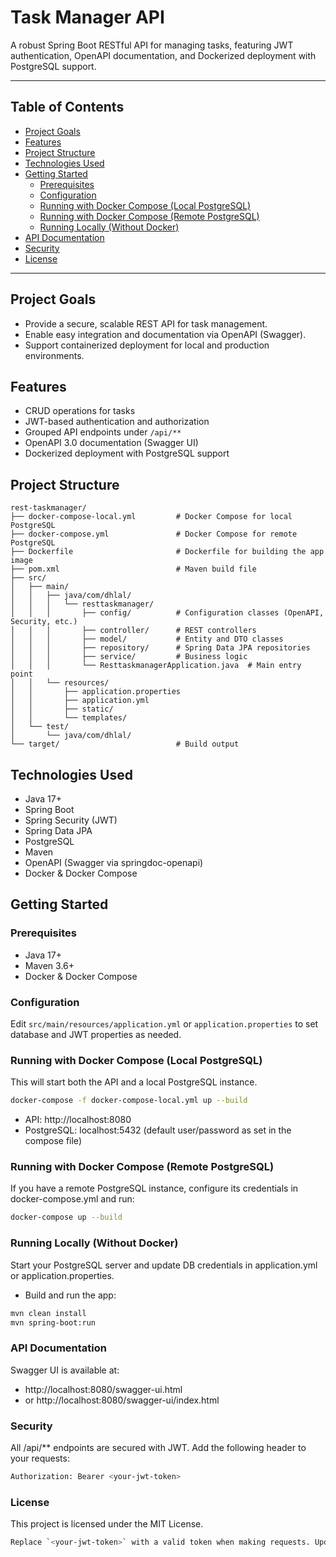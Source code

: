 # Task Manager API

A robust Spring Boot RESTful API for managing tasks, featuring JWT authentication, OpenAPI documentation, and Dockerized deployment with PostgreSQL support.

---

## Table of Contents

- [Project Goals](#project-goals)
- [Features](#features)
- [Project Structure](#project-structure)
- [Technologies Used](#technologies-used)
- [Getting Started](#getting-started)
  - [Prerequisites](#prerequisites)
  - [Configuration](#configuration)
  - [Running with Docker Compose (Local PostgreSQL)](#running-with-docker-compose-local-postgresql)
  - [Running with Docker Compose (Remote PostgreSQL)](#running-with-docker-compose-remote-postgresql)
  - [Running Locally (Without Docker)](#running-locally-without-docker)
- [API Documentation](#api-documentation)
- [Security](#security)
- [License](#license)

---

## Project Goals

- Provide a secure, scalable REST API for task management.
- Enable easy integration and documentation via OpenAPI (Swagger).
- Support containerized deployment for local and production environments.

## Features

- CRUD operations for tasks
- JWT-based authentication and authorization
- Grouped API endpoints under `/api/**`
- OpenAPI 3.0 documentation (Swagger UI)
- Dockerized deployment with PostgreSQL support

## Project Structure
```
rest-taskmanager/
├── docker-compose-local.yml         # Docker Compose for local PostgreSQL
├── docker-compose.yml               # Docker Compose for remote PostgreSQL
├── Dockerfile                       # Dockerfile for building the app image
├── pom.xml                          # Maven build file
├── src/
│   ├── main/
│   │   ├── java/com/dhlal/
│   │   │   └── resttaskmanager/
│   │   │       ├── config/          # Configuration classes (OpenAPI, Security, etc.)
│   │   │       ├── controller/      # REST controllers
│   │   │       ├── model/           # Entity and DTO classes
│   │   │       ├── repository/      # Spring Data JPA repositories
│   │   │       ├── service/         # Business logic
│   │   │       └── ResttaskmanagerApplication.java  # Main entry point
│   │   └── resources/
│   │       ├── application.properties
│   │       ├── application.yml
│   │       ├── static/
│   │       └── templates/
│   └── test/
│       └── java/com/dhlal/
└── target/                          # Build output
```
## Technologies Used

- Java 17+
- Spring Boot
- Spring Security (JWT)
- Spring Data JPA
- PostgreSQL
- Maven
- OpenAPI (Swagger via springdoc-openapi)
- Docker & Docker Compose

## Getting Started

### Prerequisites

- Java 17+
- Maven 3.6+
- Docker & Docker Compose

### Configuration

Edit `src/main/resources/application.yml` or `application.properties` to set database and JWT properties as needed.

### Running with Docker Compose (Local PostgreSQL)

This will start both the API and a local PostgreSQL instance.

```bash
docker-compose -f docker-compose-local.yml up --build
```
- API: http://localhost:8080
- PostgreSQL: localhost:5432 (default user/password as set in the compose file)

### Running with Docker Compose (Remote PostgreSQL)
If you have a remote PostgreSQL instance, configure its credentials in docker-compose.yml and run:
```bash
docker-compose up --build
```
### Running Locally (Without Docker)
 Start your PostgreSQL server and update DB credentials in application.yml or application.properties.
- Build and run the app:
```bash
mvn clean install
mvn spring-boot:run
```
### API Documentation
 Swagger UI is available at:

- http://localhost:8080/swagger-ui.html
- or http://localhost:8080/swagger-ui/index.html
### Security
 All /api/** endpoints are secured with JWT. Add the following header to your requests:
 ```bash
Authorization: Bearer <your-jwt-token>
```
### License
 This project is licensed under the MIT License.
```bash
Replace `<your-jwt-token>` with a valid token when making requests. Update the license section as appropriate for your project.
```
